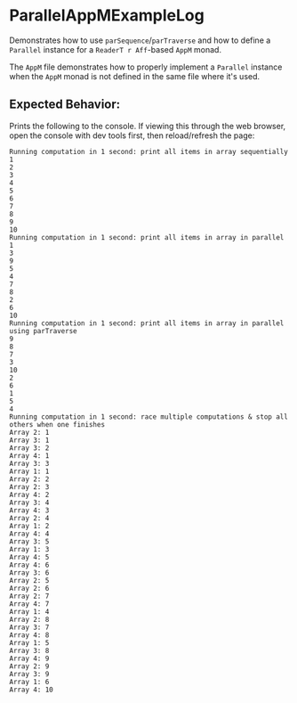 # ParallelAppMExampleLog

Demonstrates how to use `parSequence`/`parTraverse` and how to define a `Parallel` instance for a `ReaderT r Aff`-based `AppM` monad.

The `AppM` file demonstrates how to properly implement a `Parallel` instance when the `AppM` monad is not defined in the same file where it's used.

## Expected Behavior:

Prints the following to the console. If viewing this through the web browser, open the console with dev tools first, then reload/refresh the page:
```
Running computation in 1 second: print all items in array sequentially
1
2
3
4
5
6
7
8
9
10
Running computation in 1 second: print all items in array in parallel
1
3
9
5
4
7
8
2
6
10
Running computation in 1 second: print all items in array in parallel using parTraverse
9
8
7
3
10
2
6
1
5
4
Running computation in 1 second: race multiple computations & stop all others when one finishes
Array 2: 1
Array 3: 1
Array 3: 2
Array 4: 1
Array 3: 3
Array 1: 1
Array 2: 2
Array 2: 3
Array 4: 2
Array 3: 4
Array 4: 3
Array 2: 4
Array 1: 2
Array 4: 4
Array 3: 5
Array 1: 3
Array 4: 5
Array 4: 6
Array 3: 6
Array 2: 5
Array 2: 6
Array 2: 7
Array 4: 7
Array 1: 4
Array 2: 8
Array 3: 7
Array 4: 8
Array 1: 5
Array 3: 8
Array 4: 9
Array 2: 9
Array 3: 9
Array 1: 6
Array 4: 10
```

